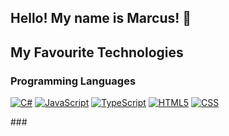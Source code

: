 ## Hello! My name is Marcus! 👋

## My Favourite Technologies

### Programming Languages

<p>
<a href="https://learn.microsoft.com/en-us/dotnet/csharp/"><img alt="C#" src="https://img.shields.io/badge/"C%20Sharp-purple"/></a>
<a href="https://developer.mozilla.org/en-US/docs/Web/JavaScript/"><img alt="JavaScript" src="https://img.shields.io/badge/"https://img.shields.io/badge/JavaScript-%23F7DF1E?style=flat&logo=javascript&labelColor=white"/></a>
<a href="https://www.typescriptlang.org"><img alt="TypeScript" src="https://img.shields.io/badge/"TypeScript-%233178C6?style=flat&logo=typescript&labelColor=white"/></a>
<a href="https://developer.mozilla.org/en-US/docs/Web/HTML"><img alt="HTML5" src="https://img.shields.io/badge/"https://img.shields.io/badge/HTML5-%23E34F26?style=flat&labelColor=white"/></a>
<a href="https://developer.mozilla.org/en-US/docs/Web/CSS"><img alt="CSS" src="https://img.shields.io/badge/"https://img.shields.io/badge/CSS-%23663399?style=flat&logo=css&logoColor=%23663399&labelColor=white"/></a>
</p>
### 

<!--
**marcusngooi/marcusngooi** is a ✨ _special_ ✨ repository because its `README.md` (this file) appears on your GitHub profile.

Here are some ideas to get you started:

- 🔭 I’m currently working on ...
## 🌱 I’m currently learning ...

- 👯 I’m looking to collaborate on ...
- 🤔 I’m looking for help with ...
- 💬 Ask me about ...
- 📫 How to reach me: ...Pronouns:q

- 😄 Pronouns: ...
- ⚡ Fun fact: ...
-->
